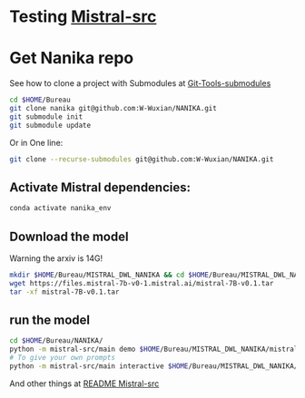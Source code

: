 # Testing [Mistral-src](https://github.com/mistralai/mistral-src/tree/main) 

# Get Nanika repo
See how to clone a project with Submodules at [Git-Tools-submodules](https://git-scm.com/book/en/v2/Git-Tools-Submodules)
```bash
cd $HOME/Bureau
git clone nanika git@github.com:W-Wuxian/NANIKA.git
git submodule init
git submodule update
```
Or in One line:
```bash
git clone --recurse-submodules git@github.com:W-Wuxian/NANIKA.git
```
## Activate Mistral dependencies:
```bash
conda activate nanika_env
```
## Download the model
Warning the arxiv is 14G!
```bash
mkdir $HOME/Bureau/MISTRAL_DWL_NANIKA && cd $HOME/Bureau/MISTRAL_DWL_NANIKA
wget https://files.mistral-7b-v0-1.mistral.ai/mistral-7B-v0.1.tar
tar -xf mistral-7B-v0.1.tar
```
## run the model
```bash
cd $HOME/Bureau/NANIKA/
python -m mistral-src/main demo $HOME/Bureau/MISTRAL_DWL_NANIKA/mistral-7B-v0.1/
# To give your own prompts
python -m mistral-src/main interactive $HOME/Bureau/MISTRAL_DWL_NANIKA/mistral-7B-v0.1/
```
And other things at [README Mistral-src](https://github.com/mistralai/mistral-src/tree/main)
